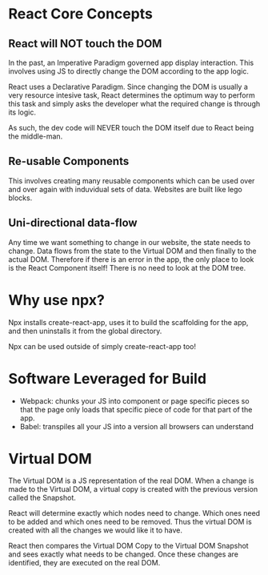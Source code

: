 # React Core Concepts

## React will NOT touch the DOM

In the past, an Imperative Paradigm governed app display interaction. This involves using JS to directly change the DOM according to the app logic. 

React uses a Declarative Paradigm. Since changing the DOM is usually a very resource intesive task, React determines the optimum way to perform this task and simply asks the developer what the required change is through its logic. 

As such, the dev code will NEVER touch the DOM itself due to React being the middle-man. 

## Re-usable Components

This involves creating many reusable components which can be used over and over again with induvidual sets of data. Websites are built like lego blocks. 

## Uni-directional data-flow

Any time we want something to change in our website, the state needs to change. Data flows from the state to the Virtual DOM and then finally to the actual DOM. Therefore if there is an error in the app, the only place to look is the React Component itself! There is no need to look at the DOM tree. 

# Why use npx?

Npx installs create-react-app, uses it to build the scaffolding for the app, and then uninstalls it from the global directory. 

Npx can be used outside of simply create-react-app too!

# Software Leveraged for Build

- Webpack: chunks your JS into component or page specific pieces so that the page only loads that specific piece of code for that part of the app. 
- Babel: transpiles all your JS into a version all browsers can understand

# Virtual DOM

The Virtual DOM is a JS representation of the real DOM. When a change is made to the Virtual DOM, a virtual copy is created with the previous version called the Snapshot. 

React will determine exactly which nodes need to change. Which ones need to be added and which ones need to be removed. Thus the virtual DOM is created with all the changes we would like it to have.

React then compares the Virtual DOM Copy to the Virtual DOM Snapshot and sees exactly what needs to be changed. Once these changes are identified, they are executed on the real DOM. 